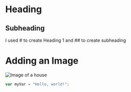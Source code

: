 # Heading
## Subheading
I used # to create Heading 1 and ## to create subheading
# Adding an Image

 ![Image of a house](https://github.com/THEQUEZEE/skills-communicate-using-markdown/assets/120381541/a2b7cf0e-4041-4218-a361-1e074f1baa97)
``` javascript
var myVar = "Hello, world!";
```
